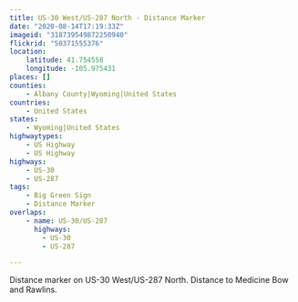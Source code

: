 ```yaml
---
title: US-30 West/US-287 North - Distance Marker
date: "2020-08-14T17:19:33Z"
imageid: "318739549872250940"
flickrid: "50371555376"
location:
    latitude: 41.754558
    longitude: -105.975431
places: []
counties:
    - Albany County|Wyoming|United States
countries:
    - United States
states:
    - Wyoming|United States
highwaytypes:
    - US Highway
    - US Highway
highways:
    - US-30
    - US-287
tags:
    - Big Green Sign
    - Distance Marker
overlaps:
    - name: US-30/US-287
      highways:
        - US-30
        - US-287

---
```

Distance marker on US-30 West/US-287 North.  Distance to Medicine Bow and Rawlins.